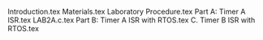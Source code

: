 Introduction.tex
Materials.tex
Laboratory Procedure.tex
Part A: Timer A ISR.tex
LAB2A.c.tex
Part B: Timer A ISR with RTOS.tex
C. Timer B ISR with RTOS.tex
